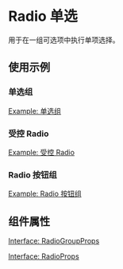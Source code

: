 # Radio 单选

用于在一组可选项中执行单项选择。

## 使用示例

<!-- <Half> -->

### 单选组

[Example: 单选组](./_example/RadioExample.jsx)

### 受控 Radio

[Example: 受控 Radio](./_example/RadioControlledExample.jsx)

### Radio 按钮组

[Example: Radio 按钮组](./_example/RadioButtonExample.jsx)

<!-- </Half> -->

## 组件属性

[Interface: RadioGroupProps](./RadioGroup.tsx)

[Interface: RadioProps](./Radio.tsx)
